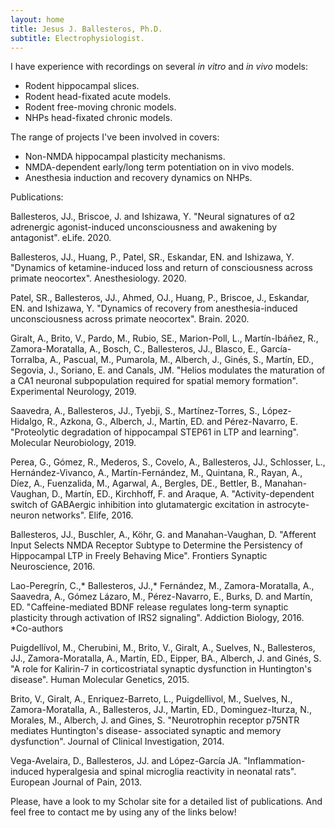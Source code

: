 ```yaml
---
layout: home
title: Jesus J. Ballesteros, Ph.D.
subtitle: Electrophysiologist. 
---
```


I have experience with recordings on several _in vitro_ and _in vivo_ models:

- Rodent hippocampal slices.
- Rodent head-fixated acute models.
- Rodent free-moving chronic models.
- NHPs head-fixated chronic models.

The range of projects I've been involved in covers:

- Non-NMDA hippocampal plasticity mechanisms.
- NMDA-dependent early/long term potentiation on in vivo models.
- Anesthesia induction and recovery dynamics on NHPs. 

Publications:

Ballesteros, JJ., Briscoe, J. and Ishizawa, Y. "Neural signatures of α2 adrenergic agonist-induced unconsciousness and awakening by antagonist". eLife. 2020.

Ballesteros, JJ., Huang, P., Patel, SR., Eskandar, EN. and Ishizawa, Y. "Dynamics of ketamine-induced loss and return of consciousness across primate neocortex". Anesthesiology. 2020.

Patel, SR., Ballesteros, JJ., Ahmed, OJ., Huang, P., Briscoe, J., Eskandar, EN. and Ishizawa, Y. "Dynamics of recovery from anesthesia-induced unconsciousness across primate neocortex". Brain. 2020.

Giralt, A., Brito, V., Pardo, M., Rubio, SE., Marion-Poll, L., Martín-Ibáñez, R., Zamora-Moratalla, A., Bosch, C., Ballesteros, JJ., Blasco, E., García-Torralba, A., Pascual, M., Pumarola, M., Alberch, J., Ginés, S., Martín, ED., Segovia, J., Soriano, E. and Canals, JM. "Helios modulates the maturation of a CA1 neuronal subpopulation required for spatial memory formation". Experimental Neurology, 2019.

Saavedra, A., Ballesteros, JJ., Tyebji, S., Martínez-Torres, S., López-Hidalgo, R., Azkona, G., Alberch, J., Martín, ED. and Pérez-Navarro, E. "Proteolytic degradation of hippocampal STEP61 in LTP and learning". Molecular Neurobiology, 2019.

Perea, G., Gómez, R., Mederos, S., Covelo, A., Ballesteros, JJ., Schlosser, L., Hernández-Vivanco, A., Martín-Fernández, M., Quintana, R., Rayan, A., Díez, A., Fuenzalida, M., Agarwal, A., Bergles, DE., Bettler, B., Manahan-Vaughan, D., Martín, ED., Kirchhoff, F. and Araque, A. "Activity-dependent switch of GABAergic inhibition into glutamatergic excitation in astrocyte-neuron networks". Elife, 2016.

Ballesteros, JJ., Buschler, A., Köhr, G. and Manahan-Vaughan, D. "Afferent Input Selects NMDA Receptor Subtype to Determine the Persistency of Hippocampal LTP in Freely Behaving Mice". Frontiers Synaptic Neuroscience, 2016.

Lao-Peregrín, C.,* Ballesteros, JJ.,* Fernández, M., Zamora-Moratalla, A., Saavedra, A., Gómez Lázaro, M., Pérez-Navarro, E., Burks, D. and Martín, ED. "Caffeine-mediated BDNF release regulates long-term synaptic plasticity through activation of IRS2 signaling". Addiction Biology, 2016. *Co-authors

Puigdellívol, M., Cherubini, M., Brito, V., Giralt, A., Suelves, N., Ballesteros, JJ., Zamora-Moratalla, A., Martín, ED., Eipper, BA., Alberch, J. and Ginés, S. "A role for Kalirin-7 in corticostriatal synaptic dysfunction in Huntington's disease". Human Molecular Genetics, 2015.

Brito, V., Giralt, A., Enriquez-Barreto, L., Puigdellivol, M., Suelves, N., Zamora-Moratalla, A., Ballesteros, JJ., Martin, ED., Dominguez-Iturza, N., Morales, M., Alberch, J. and Gines, S. "Neurotrophin receptor p75NTR mediates Huntington's disease- associated synaptic and memory dysfunction". Journal of Clinical Investigation, 2014.

Vega-Avelaira, D., Ballesteros, JJ. and López-García JA. "Inflammation-induced hyperalgesia and spinal microglia reactivity in neonatal rats". European Journal of Pain, 2013.

Please, have a look to my Scholar site for a detailed list of publications.
And feel free to contact me by using any of the links below!
